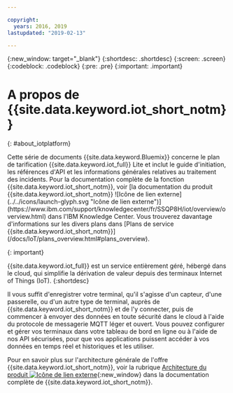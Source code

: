 ```yaml
---

copyright:
  years: 2016, 2019
lastupdated: "2019-02-13"

---
```


{:new_window: target="\_blank"}
{:shortdesc: .shortdesc}
{:screen: .screen}
{:codeblock: .codeblock}
{:pre: .pre}
{:important: .important}

# A propos de {{site.data.keyword.iot_short_notm}}
{: #about_iotplatform}

<p>Cette série de documents {{site.data.keyword.Bluemix}} concerne le plan de tarification {{site.data.keyword.iot_full}} Lite et inclut le guide d'initiation, les références d'API et les informations générales relatives au traitement des incidents.
Pour la documentation complète de la fonction {{site.data.keyword.iot_short_notm}}, voir [la documentation du produit {{site.data.keyword.iot_short_notm}} ![Icône de lien externe](../../icons/launch-glyph.svg "Icône de lien externe")](https://www.ibm.com/support/knowledgecenter/fr/SSQP8H/iot/overview/overview.html) dans l'IBM Knowledge Center. Vous trouverez davantage d'informations sur les divers plans dans [Plans de service {{site.data.keyword.iot_short_notm}}](/docs/IoT/plans_overview.html#plans_overview).
</p>
{: important}

{{site.data.keyword.iot_full}} est un service entièrement géré, hébergé dans le cloud, qui simplifie la dérivation de valeur depuis des terminaux Internet of Things (IoT).
{:shortdesc}

Il vous suffit d'enregistrer votre terminal, qu'il s'agisse d'un capteur, d'une passerelle, ou d'un autre type de terminal, auprès de {{site.data.keyword.iot_short_notm}} et de l'y connecter, puis de commencer à envoyer des données en toute sécurité dans le cloud à l'aide du protocole de messagerie MQTT léger et ouvert. Vous pouvez configurer et gérer vos terminaux dans votre tableau de bord en ligne ou à l'aide de nos API sécurisées, pour que vos applications puissent accéder à vos données en temps réel et historiques et les utiliser. 

Pour en savoir plus sur l'architecture générale de l'offre {{site.data.keyword.iot_short_notm}}, voir la rubrique [Architecture du produit ![Icône de lien externe](../../icons/launch-glyph.svg "Icône de lien externe")](https://www.ibm.com/support/knowledgecenter/fr/SSQP8H/iot/overview/architecture.html){:new_window} dans la documentation complète de {{site.data.keyword.iot_short_notm}}. 
